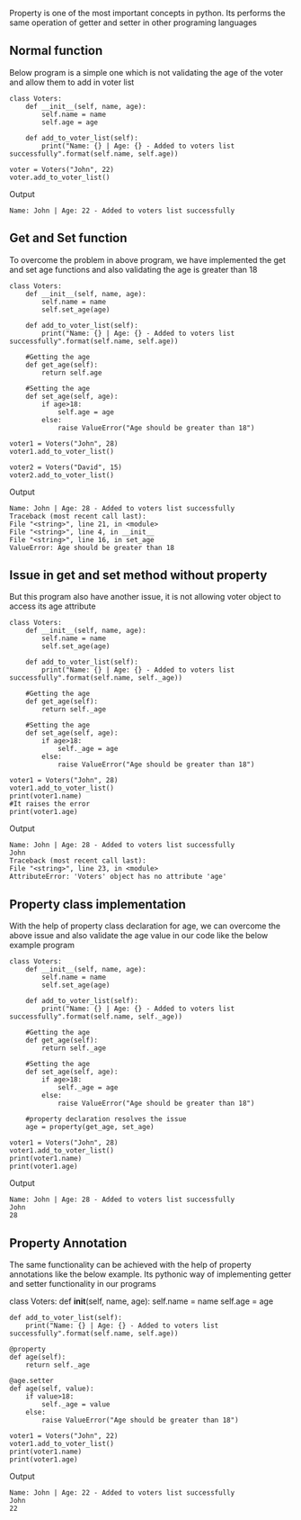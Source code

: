 Property is one of the most important concepts in python. Its performs the same operation of getter and setter in other programing languages

## Normal function
Below program is a simple one which is not validating the age of the voter and allow them to add in voter list

    class Voters:
        def __init__(self, name, age):
            self.name = name
            self.age = age
        
        def add_to_voter_list(self):
            print("Name: {} | Age: {} - Added to voters list successfully".format(self.name, self.age))
        
    voter = Voters("John", 22)
    voter.add_to_voter_list()

 Output

    Name: John | Age: 22 - Added to voters list successfully


## Get and Set function
To overcome the problem in above program, we have implemented the get and set age functions and also validating the age is greater than 18

    class Voters:
        def __init__(self, name, age):
            self.name = name
            self.set_age(age)
        
        def add_to_voter_list(self):
            print("Name: {} | Age: {} - Added to voters list successfully".format(self.name, self.age))
            
        #Getting the age
        def get_age(self):
            return self.age
        
        #Setting the age
        def set_age(self, age):
            if age>18:
                self.age = age
            else:
                raise ValueError("Age should be greater than 18")
        
    voter1 = Voters("John", 28)
    voter1.add_to_voter_list()

    voter2 = Voters("David", 15)
    voter2.add_to_voter_list()

 Output

    Name: John | Age: 28 - Added to voters list successfully
    Traceback (most recent call last):
    File "<string>", line 21, in <module>
    File "<string>", line 4, in __init__
    File "<string>", line 16, in set_age
    ValueError: Age should be greater than 18

## Issue in get and set method without property
But this program also have another issue, it is not allowing voter object to access its age attribute

    class Voters:
        def __init__(self, name, age):
            self.name = name
            self.set_age(age)
        
        def add_to_voter_list(self):
            print("Name: {} | Age: {} - Added to voters list successfully".format(self.name, self._age))
            
        #Getting the age
        def get_age(self):
            return self._age
        
        #Setting the age
        def set_age(self, age):
            if age>18:
                self._age = age
            else:
                raise ValueError("Age should be greater than 18")
        
    voter1 = Voters("John", 28)
    voter1.add_to_voter_list()
    print(voter1.name)
    #It raises the error
    print(voter1.age)

 Output

    Name: John | Age: 28 - Added to voters list successfully
    John
    Traceback (most recent call last):
    File "<string>", line 23, in <module>
    AttributeError: 'Voters' object has no attribute 'age'


## Property class implementation
With the help of property class declaration for age, we can overcome the above issue and also validate the age value in our code like the below example program

    class Voters:
        def __init__(self, name, age):
            self.name = name
            self.set_age(age)
        
        def add_to_voter_list(self):
            print("Name: {} | Age: {} - Added to voters list successfully".format(self.name, self._age))
            
        #Getting the age
        def get_age(self):
            return self._age
        
        #Setting the age
        def set_age(self, age):
            if age>18:
                self._age = age
            else:
                raise ValueError("Age should be greater than 18")
        
        #property declaration resolves the issue
        age = property(get_age, set_age)
        
    voter1 = Voters("John", 28)
    voter1.add_to_voter_list()
    print(voter1.name)
    print(voter1.age)

 Output

    Name: John | Age: 28 - Added to voters list successfully
    John
    28

## Property Annotation
The same functionality can be achieved with the help of property annotations like the below example. Its pythonic way of implementing getter and setter functionality in our programs

class Voters:
    def __init__(self, name, age):
        self.name = name
        self.age = age
    
    def add_to_voter_list(self):
        print("Name: {} | Age: {} - Added to voters list successfully".format(self.name, self.age))
        
    @property
    def age(self):
        return self._age
    
    @age.setter
    def age(self, value):
        if value>18:
            self._age = value
        else:
            raise ValueError("Age should be greater than 18")
        
    voter1 = Voters("John", 22)
    voter1.add_to_voter_list()
    print(voter1.name)
    print(voter1.age)

 Output

    Name: John | Age: 22 - Added to voters list successfully
    John
    22